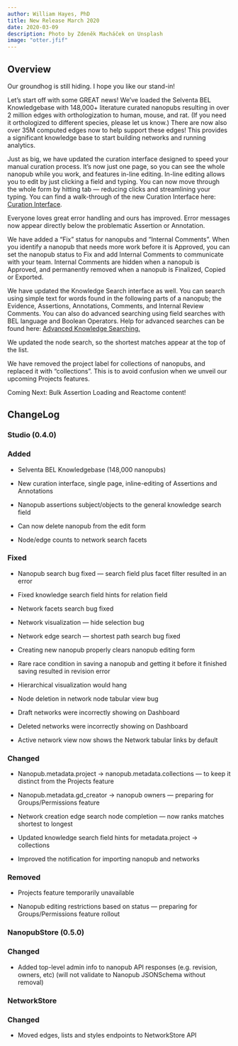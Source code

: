 ```yaml
---
author: William Hayes, PhD
title: New Release March 2020
date: 2020-03-09
description: Photo by Zdeněk Macháček on Unsplash
image: "otter.jfif"
---
```


## Overview

Our groundhog is still hiding. I hope you like our stand-in!

Let’s start off with some GREAT news! We’ve loaded the Selventa BEL Knowledgebase with 148,000+ literature curated nanopubs resulting in over 2 million edges with orthologization to human, mouse, and rat. (If you need it orthologized to different species, please let us know.) There are now also over 35M computed edges now to help support these edges! This provides a significant knowledge base to start building networks and running analytics.

Just as big, we have updated the curation interface designed to speed your manual curation process. It’s now just one page, so you can see the whole nanopub while you work, and features in-line editing. In-line editing allows you to edit by just clicking a field and typing. You can now move through the whole form by hitting tab — reducing clicks and streamlining your typing. You can find a walk-through of the new Curation Interface here: [Curation Interface](http://help.biodati.com/en/articles/3769967-a-walk-through-the-curation-interface-adding-knowledge).

Everyone loves great error handling and ours has improved. Error messages now appear directly below the problematic Assertion or Annotation.

We have added a “Fix” status for nanopubs and “Internal Comments”. When you identify a nanopub that needs more work before it is Approved, you can set the nanopub status to Fix and add Internal Comments to communicate with your team. Internal Comments are hidden when a nanopub is Approved, and permanently removed when a nanopub is Finalized, Copied or Exported.

We have updated the Knowledge Search interface as well. You can search using simple text for words found in the following parts of a nanopub; the Evidence, Assertions, Annotations, Comments, and Internal Review Comments. You can also do advanced searching using field searches with BEL language and Boolean Operators. Help for advanced searches can be found here: [Advanced Knowledge Searching](http://help.biodati.com/en/articles/2114448-advanced-searching)[.](http://help.biodati.com/en/articles/2114448-advanced-searching.)

We updated the node search, so the shortest matches appear at the top of the list.

We have removed the project label for collections of nanopubs, and replaced it with “collections”. This is to avoid confusion when we unveil our upcoming Projects features.

Coming Next: Bulk Assertion Loading and Reactome content!

## ChangeLog

### Studio (0.4.0)

### Added

* Selventa BEL Knowledgebase (148,000 nanopubs)

* New curation interface, single page, inline-editing of Assertions and Annotations

* Nanopub assertions subject/objects to the general knowledge search field

* Can now delete nanopub from the edit form

* Node/edge counts to network search facets

### Fixed

* Nanopub search bug fixed — search field plus facet filter resulted in an error

* Fixed knowledge search field hints for relation field

* Network facets search bug fixed

* Network visualization — hide selection bug

* Network edge search — shortest path search bug fixed

* Creating new nanopub properly clears nanopub editing form

* Rare race condition in saving a nanopub and getting it before it finished saving resulted in revision error

* Hierarchical visualization would hang

* Node deletion in network node tabular view bug

* Draft networks were incorrectly showing on Dashboard

* Deleted networks were incorrectly showing on Dashboard

* Active network view now shows the Network tabular links by default

### Changed

* Nanopub.metadata.project -> nanopub.metadata.collections — to keep it distinct from the Projects feature

* Nanopub.metadata.gd_creator -> nanopub owners — preparing for Groups/Permissions feature

* Network creation edge search node completion — now ranks matches shortest to longest

* Updated knowledge search field hints for metadata.project -> collections

* Improved the notification for importing nanopub and networks

### Removed

* Projects feature temporarily unavailable

* Nanopub editing restrictions based on status — preparing for Groups/Permissions feature rollout

### NanopubStore (0.5.0)

### Changed

* Added top-level admin info to nanopub API responses (e.g. revision, owners, etc) (will not validate to Nanopub JSONSchema without removal)

### NetworkStore

### Changed

* Moved edges, lists and styles endpoints to NetworkStore API
